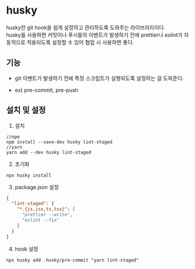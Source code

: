# husky

husky란 git hook을 쉽게 설정하고 관리하도록 도와주는 라이브러리이다.  
husky를 사용하면 커밋이나 푸시들의 이벤트가 발생하기 전에 prettier나 eslint가 자동적으로 적용되도록 설정할 수 있어 협업 시 사용하면 좋다.

## 기능

- git 이벤트가 발생하기 전에 특정 스크립트가 실행되도록 설정하는 걸 도와준다.

- ex) pre-commit, pre-push

## 설치 및 설정

1. 설치

```
//npm
npm install --save-dev husky lint-staged
//yarn
yarn add --dev husky lint-staged
```

2. 초기화

```
npx husky install
```

3. package.json 설정

```json
{
  "lint-staged": {
    "*.{js,jsx,ts,tsx}": [
      "prettier --write",
      "eslint --fix"
    ]
  }
}
```

4. hook 설정

```yarn
npx husky add .husky/pre-commit "yarn lint-staged"
```
